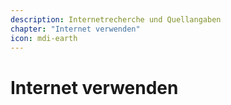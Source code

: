 ```yaml
---
description: Internetrecherche und Quellangaben
chapter: "Internet verwenden"
icon: mdi-earth
---
```


# Internet verwenden



<Features />
